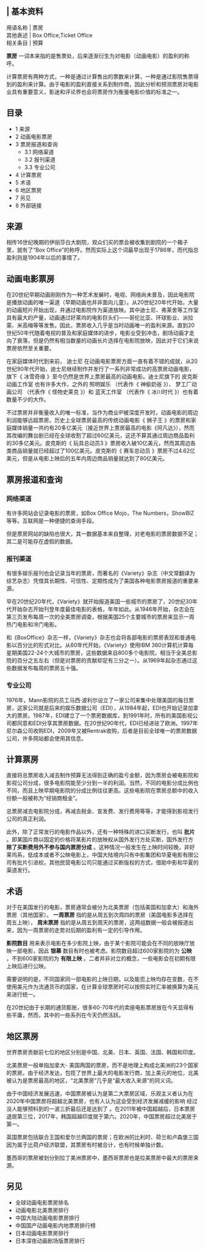 |  **基本资料**  
---  
用语名称  |  票房   
其他表述  |  Box Office,Ticket Office   
相关条目  |  预算   
  
  
**票房** 一词本来指的是售票处，后来逐渐衍生为对电影（动画电影）的盈利的称呼。

计算票房有两种方式，一种是通过计算售出的票数来计算，一种是通过影院售票得到的盈利来计算。由于电影的盈利直接关系到制作商，因此分析和预测票房对电影业具有重要意义，影迷和评论界也会将票房作为衡量电影价值的标准之一。

##  目录

  * 1  来源 
  * 2  动画电影票房 
  * 3  票房报道和查询 
    * 3.1  网络渠道 
    * 3.2  报刊渠道 
    * 3.3  专业公司 
  * 4  计算票房 
  * 5  术语 
  * 6  地区票房 
  * 7  另见 
  * 8  外部链接 

##  来源

相传16世纪晚期的伊丽莎白大剧院，观众们买的票会被收集到剧院的一个箱子里，就有了“Box
Office”的称呼。然而实际上这个词最早出现于1786年，而代指总盈利则是1904年以后的事情了。

##  动画电影票房

在20世纪早期动画刚刚作为一种艺术发展时，电视、网络尚未普及，因此电影院是播放动画的唯一渠道（早期动画也并非面向儿童）。从20世纪20年代开始，大量的动画短片开始出现，并通过电影院作为渠道放映。其中迪士尼、弗莱舍等工作室具有最大的产量，动画通过好莱坞的电影巨头们——哥伦比亚、环球影业、派拉蒙、米高梅等等发售。因此，票房收入几乎是当时动画唯一的盈利来源。直到20世纪50年代随着电视的普及和家庭媒体的进步，电影业受到冲击，剧场动画才走向了衰落，但是仍然有相当数量的动画长片选择在电影院放映，因此对于它们来说票房依然至关重要。

在家庭媒体时代到来前，  迪士尼
在动画电影票房方面一直有着不错的成就，从20世纪90年代开始，迪士尼继续制作并发行了一系列非常成功的高票房动画电影，旗下《  冰雪奇缘
》至今仍然是世界上票房最高的动画电影。迪士尼旗下的  皮克斯动画工作室  也有许多大作，之外的  照明娱乐  （代表作《  神偷奶爸  》）、
梦工厂动画公司  （代表作《  怪物史莱克  》）和  蓝天工作室  （代表作《  冰川时代  》）也有着数量不少的大作。

不过票房并非衡量收入的唯一标准，当作为商业IP被深度开发时，动画电影的周边利润能够远超票房。历史上全球票房最高的传统动画电影《  狮子王
》的票房和家庭媒体销量一共约有20多亿美元（接近世界上票房最高的电影《阿凡达》），然而其改编的舞台剧已经在全球收割了超过60亿美元，这还不算其通过周边商品盈利的30多亿美元。皮克斯的《
玩具总动员3  》票房收入破10亿美元，然而其周边各类商品销量就已经超过了100亿美元。皮克斯的《  赛车总动员
》票房不过4.62亿美元，但是从电影上映后的五年内周边商品销量就达到了80亿美元。

##  票房报道和查询

###  网络渠道

有许多网站会记录电影的票房，如Box Office Mojo，The Numbers，ShowBIZ等等。互联网是一种便捷的查询手段。

但是票房网站的缺陷也很大，其一数据基本来自整理，对老电影的票房数据不足；其二是可能存在虚假的数据。

###  报刊渠道

有很多娱乐报刊也会记录当年的票房，而著名的《Variety》杂志（中文常翻译为综艺杂志）凭借其长期性、可信性、定期性成为了美国各种电影票房报道的重要来源。

早在20世纪20年代，《Variety》就开始报道美国一些城市的票房了，20世纪30年代开始杂志开始刊登年度最佳电影的表格，年年如此。从1946年开始，杂志会在第三页发布每周一次的全美票房调查，根据美国25个主要城市的票房来显示一周热门电影和冷门电影。

和《BoxOffice》杂志一样，《Variety》杂志也会将各部电影的票房表现和普通电影以百分比的形式对比。从60年代开始，《Variety》使用IBM
360计算机计算每星期美国22-24个大城市的票房，这些数据来自800多个电影院，相当于全美总影院的百分之五左右（但是对票房的贡献却足有三分之一）。从1969年起杂志通过这些数据发布每周的票房五十强。

###  专业公司

1976年，Mann影院的员工马西·波利尔设立了一家公司来集中处理美国的每日票房，这家公司就是后来的娱乐数据公司（EDI），从1984年起，EDI也开始记录加拿大的票房。1987年，EDI建立了一个票房数据库，到1991年时，所有的美国影视公司都同意和EDI分享其票房数据。在20世纪90年代，EDI已经进驻了欧洲。1997年尼尔森公司收购EDI，2009年又被Rentrak收购，后者是目前全球唯一的票房数据公司，许多网站都会使用其信息。

##  计算票房

直接将总票房收入减去制作预算无法得到正确的盈亏金额，因为票房会被电影院和影视公司分成，很多电影院能至少分到一半的利润。当然，不同的电影分成比例也不同，而且上映早期电影院的分成比例往往更高。这些电影院在票房总额中的收入份额一般被称为“经销商租金”。

总票房减去电影院分成，再减去税金、宣发费、发行费用等等，才能得到影视发行公司的真正利润。

此外，除了正常发行的电影作品以外，还有一种特殊的进口买断发行，也叫 **批片** 。即某国片商以固定的价格将某影片的放映权从国外发行方处买断，国外发行方
**除了买断费用外不参与国内票房分成**
。这种情况一般发生在上映时间较晚，非好莱坞系，低成本或者不公映电影上，中国大陆境内只有中影集团和华夏电影有限公司有批片引进权，其他民营电影公司只能通过买断版权的方式，借助中影和华夏的渠道发行。

##  术语

对于在美国发行的电影，票房通常会被分为北美票房（包括美国和加拿大）和海外票房（其他国家）。 **一周票房**
指的是从周五到次周四的票房（美国电影多选择在周五上映）， **周末票房**
指的是从周五到周天的票房，这两组数据一般会被报道出来，因为一周票房的走势对后期的盈利有一定的引导作用。

**影院数目** 用来表示电影在多少影院上映，由于某个影院可能会在不同的放映厅放映一部电影，因此 **银幕**
数目有时也被考虑。影院数目超过600家影院的为 **公映** ，不到600家影院的为 **有限上映**
。二者并非对立的概念，一些电影会在初期有限上映后进行公映。

需要说明的是，不同国家同一部电影的上映日期，以及能否上映均存在变数，在不使用美元作为流通货币的国家，在计算全球票房时可以按照实时汇率被换算为美元来进行统一。

在20世纪由于长期的通货膨胀，很多60-70年代的卖座电影票房放在今天显得有些平庸，然而，其中的一些系列在今天仍然活跃。

##  地区票房

世界票房贡献前七位的地区分别是中国、北美、日本、英国、法国、韩国和印度。

北美票房一般单指加拿大-
美国两国的票房，而不是地理上构成北美洲的23个国家的票房。由于经济发达，包揽了世界上最大的电影发行商，加上美元的地位，北美被认为是票房最高的地区，“北美票房”几乎是“最大收入来源”的同义词。

由于中国经济发展迅速，中国票房被认为是第二大票房区域，乐观主义者认为在2020年中国票房将超越北美票房，也有人认为这会受到经济发展减缓的影响
经过没人能够预料到的一波三折最后还是达到了
。在2011年被中国超越后，日本票房退居第三位，2017年，韩国超越印度居于第六。2020年，中国票房超过北美居于第一。

英国票房包括联合王国和爱尔兰两国的票房；在欧洲的比利时、荷兰和卢森堡三国因为属于比荷卢经济联盟，其票房有时被合计，也有时候单独计数。

墨西哥的票房被划分到拉丁美洲票房中，墨西哥票房也是拉美票房中最大的票房来源。

##  另见

  * 全球动画电影票房排名 
  * 动画电影北美票房排行 
  * 中国大陆动画电影票房排行 
  * 中国国产动画电影内地票房排行榜 
  * 日本动画电影票房排行 
  * 日本深夜动画剧场版票房排行 

  